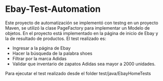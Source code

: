 # Ebay-Test-Automation

Este proyecto de automatización se implementó con testng en un proyecto Maven, se utilizó la clase PageFactory para implementar un Modelo de objetos. En el proyecto está implementado en la página de inicio de Ebay y la de resultado de productos.
El test realizado es:

* Ingresar a la página de Ebay
* Hacer la búsqueda de la palabra shoes
* Filtrar por la marca Adidas
* Validar que inventario de zapatos Adidas sea mayor a 2000 unidades.

Para ejecutar el test realizado desde el folder test/java/EbayHomeTests
